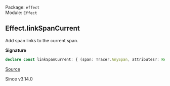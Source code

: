 Package: `effect`<br />
Module: `Effect`<br />

## Effect.linkSpanCurrent

Add span links to the current span.

**Signature**

```ts
declare const linkSpanCurrent: { (span: Tracer.AnySpan, attributes?: Readonly<Record<string, unknown>> | undefined): Effect<void>; (links: ReadonlyArray<Tracer.SpanLink>): Effect<void>; }
```

[Source](https://github.com/Effect-TS/effect/tree/main/packages/effect/src/Effect.ts#L12981)

Since v3.14.0